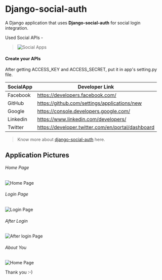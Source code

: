 # Django-social-auth
A Django application that uses **Django-social-auth** for social login integration. 

Used Social APIs - 
> ![Social Apps](https://github.com/bharat1510/image-for-readme.md/blob/master/Django-social-auth/Screenshot%20(438).png)

#### Create your APIs
After getting ACCESS_KEY and ACCESS_SECRET, put it in app's setting.py file. 

| SocialApp | Developer Link |
| ------ | ------ |
| Facebook | https://developers.facebook.com/ |
| GitHub | https://github.com/settings/applications/new |
| Google | https://console.developers.google.com/ |
| Linkedin | https://www.linkedin.com/developers/ |
| Twitter | https://developer.twitter.com/en/portal/dashboard |

> Know more about [django-social-auth](https://python-social-auth.readthedocs.io/en/latest/configuration/django.html) here. 

## Application Pictures
###### Home Page
![Home Page](https://github.com/bharat1510/image-for-readme.md/blob/master/Django-social-auth/Screenshot%20(436).png)

###### Login Page
![Login Page](https://github.com/bharat1510/image-for-readme.md/blob/master/Django-social-auth/Screenshot%20(437).png)

###### After Login
![After login Page](https://github.com/bharat1510/image-for-readme.md/blob/master/Django-social-auth/Screenshot%20(434).png)

###### About You
![Home Page](https://github.com/bharat1510/image-for-readme.md/blob/master/Django-social-auth/Screenshot%20(435).png)

Thank you :-)

